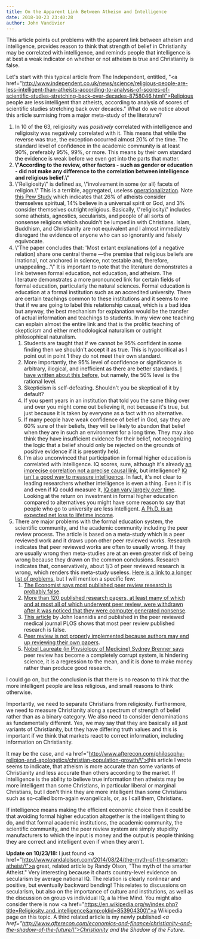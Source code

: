 ```yaml
---
title: On the Apparent Link Between Atheism and Intelligence
date: 2018-10-23 23:40:28
author: John Vandivier
---
```




This article points out problems with the apparent link between atheism and intelligence, provides reason to think that strength of belief in Christianity may be correlated with intelligence, and reminds people that intelligence is at best a weak indicator on whether or not atheism is true and Christianity is false.

Let's start with this typical article from The Independent, entitled, \"<a href=\"http://www.independent.co.uk/news/science/religious-people-are-less-intelligent-than-atheists-according-to-analysis-of-scores-of-scientific-studies-stretching-back-over-decades-8758046.html\">Religious people are less intelligent than atheists, according to analysis of scores of scientific studies stretching back over decades</a>.\" What do we notice about this article surmising from a major meta-study of the literature?
<ol>
 	<li>In 10 of the 63, religiosity was <em>positively</em> correlated with intelligence and religiosity was negatively correlated with it. This means that while the reverse was true, the exception occurred almost 20% of the time. The standard level of confidence in the academic community is at least 90%, preferably 95%, 99%, or more. This means by their own standard the evidence is weak before we even get into the parts that matter.</li>
 	<li><strong>\"According to the review, other factors - such as gender or education - did not make any difference to the correlation between intelligence and religious belief.\"</strong></li>
 	<li>\"Religiosity\" is defined as, \"involvement in some (or all) facets of religion.\" This is a terrible, aggregated, useless <a href=\"http://en.wikipedia.org/wiki/Operationalization\">operationalization</a>. Note <a href=\"http://www.pewresearch.org/fact-tank/2013/10/23/5-facts-about-atheists/\">this Pew Study</a> which indicates that 26% of atheists consider themselves spiritual, 14% believe in a universal spirit or God, and 3% consider themselves outright religious. Basically, \"religiosity\" includes some atheists, agnostics, secularists, and people of all sorts of nonsense religions which shouldn't be lumped in with Christians. Islam, Buddhism, and Christianity are not equivalent and I almost immediately disregard the evidence of anyone who can so ignorantly and falsely equivocate.</li>
 	<li>\"The paper concludes that: 'Most extant explanations (of a negative relation) share one central theme —the premise that religious beliefs are irrational, not anchored in science, not testable and, therefore, unappealing...'\" It is important to note that the literature demonstrates a link between formal education, not education, and atheism. The literature demonstrates a more pronounced link for certain fields of formal education, particularly the natural sciences. Formal education is education at a formal institution such as an accredited university. There are certain teachings common to these institutions and it seems to me that if we are going to label this relationship causal, which is a bad idea but anyway, the best mechanism for explanation would be the transfer of actual information and teachings to students. In my view one teaching can explain almost the entire link and that is the prolific teaching of skepticism and either methodological naturalism or outright philosophical naturalism.
<ol>
 	<li>Students are taught that if we cannot be 95% confident in some finding then we shouldn't accept it as true. This is hypocritical as I point out in point 1 they do not meet their own standard.</li>
 	<li>More importantly, the 95% level of confidence or significance is arbitrary, illogical, and inefficient as there are better standards. <a href=\"http://www.afterecon.com/other/research-skills/\">I have written about this before</a>, but namely, the 50% level is the rational level<em>.</em></li>
 	<li>Skepticism is self-defeating. Shouldn't you be skeptical of it by default?</li>
 	<li>If you spent years in an institution that told you the same thing over and over you might come out believing it, not because it's true, but just because it is taken by everyone as a fact with no alternative.</li>
 	<li>If many people have weak confidence of belief in God, say they are 60% sure of their beliefs, they will be likely to abandon that belief when they are in such an environment for a long time. They may also think they have insufficient evidence for their belief, not recognizing the logic that a belief should only be rejected on the grounds of positive evidence if it is presently held.</li>
 	<li>I'm also unconvinced that participation in formal higher education is correlated with intelligence. IQ scores, sure, although it's already <a href=\"http://www.education.com/reference/article/iq-school-achievement/\">an imprecise correlation not a precise causal link</a>, but intelligence? <a href=\"http://www.webmd.com/brain/news/20121218/iq-test-really-measure-intelligence\">IQ isn't a good way to measure intelligence</a>. In fact, it's not clear to leading researchers whether intelligence is even a thing. Even it if is and even if IQ could measure it, <a href=\"http://www.livescience.com/36143-iq-change-time.html\">IQ can vary largely over time</a>. Looking at the return on investment in formal higher education compared to alternatives you might have some reason to say that people who go to university are less intelligent. <a href=\"http://www.brighthub.com/education/postgraduate/articles/78167.aspx\">A Ph.D. is an expected net loss to lifetime income</a>.</li>
</ol>
</li>
 	<li>There are major problems with the formal education system, the scientific community, and the academic community including the peer review process. The article is based on a meta-study which is a peer reviewed work and it draws upon other peer reviewed works. Research indicates that peer reviewed works are often to usually wrong. If they are usually wrong then meta-studies are at an even greater risk of being wrong because they drawn on the common conclusions. Research indicates that, conservatively, about 1/3 of peer reviewed research is wrong, which renders this meta-study useless. <a href=\"http://www.afterecon.com/science/\">Here is a link to a longer list of problems,</a> but I will mention a specific few:
<ol>
 	<li><a href=\"http://www.economist.com/blogs/graphicdetail/2013/10/daily-chart-2?fsrc=scn/fb/wl/dc/unlikelyresults\">The Economist says most published peer review research is probably false</a>.</li>
 	<li><a href=\"http://www.cnet.com/au/news/publishers-remove-gibberish-computer-generated-research-papers/\">More than 120 published research papers, at least many of which and at most all of which underwent peer review, were withdrawn after it was noticed that they were computer generated nonsense</a>.</li>
 	<li><a href=\"Why%20Most Published Research Findings Are False\">This article</a> by John Ioannidis and published in the peer reviewed medical journal PLOS shows that most peer review published research is false.</li>
 	<li><a href=\"http://www.nature.com/news/publishing-the-peer-review-scam-1.16400\">Peer review is not properly implemented because authors may end up reviewing their own papers</a>.</li>
 	<li><a href=\"http://www.evolutionnews.org/2014/03/nobel_laureate_082791.html\">Nobel Laureate (in Physiology of Medicine) Sydney Brenner says</a> peer review has become a completely corrupt system, is hindering science, it is a regression to the mean, and it is done to make money rather than produce good research.</li>
</ol>
</li>
</ol>
I could go on, but the conclusion is that there is no reason to think that the more intelligent people are less religious, and small reasons to think otherwise.

Importantly, we need to separate Christians from religiosity. Furthermore, we need to measure Christianity along a spectrum of strength of belief rather than as a binary category. We also need to consider denominations as fundamentally different. Yes, we may say that they are basically all just variants of Christianity, but they have differing truth values and this is important if we think that markets react to correct information, including information on Christianity.

It may be the case, and <a href=\"http://www.afterecon.com/philosophy-religion-and-apologetics/christian-population-growth/\">t</a>his article I wrote seems to indicate, that atheism is more accurate than some variants of Christianity and less accurate than others according to the market. If intelligence is the ability to believe true information then atheists may be more intelligent than some Christians, in particular liberal or marginal Christians, but I don't think they are more intelligent than some Christians such as so-called born-again evangelicals, or, as I call them, Christians.

If intelligence means making the efficient economic choice then it could be that avoiding formal higher education altogether is the intelligent thing to do, and that formal academic institutions, the academic community, the scientific community, and the peer review system are simply stupidity manufacturers to which the input is money and the output is people thinking they are correct and intelligent even if when they aren't.

<strong>Update on 10/23/18: </strong>I just found <a href=\"http://www.randalolson.com/2014/08/24/the-myth-of-the-smarter-atheist/\">a great, related article</a> by Randy Olson, \"The myth of the smarter Atheist.\" Very interesting because it charts country-level evidence on secularism by average national IQ. The relation is clearly nonlinear and positive, but eventually backward bending! This relates to discussions on secularism, but also on the importance of culture and institutions, as well as the discussion on group vs individual IQ, a la Hive Mind. You might also consider there is now <a href=\"https://en.wikipedia.org/w/index.php?title=Religiosity_and_intelligence&amp;oldid=853904300\">a Wikipedia page on this topic</a>. A third related article is my newly published <em><a href=\"http://www.afterecon.com/economics-and-finance/christianity-and-the-shadow-of-the-future/\">Christianity and the Shadow of the Future</a></em>.
